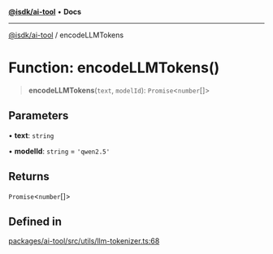 [**@isdk/ai-tool**](../README.md) • **Docs**

***

[@isdk/ai-tool](../globals.md) / encodeLLMTokens

# Function: encodeLLMTokens()

> **encodeLLMTokens**(`text`, `modelId`): `Promise`\<`number`[]\>

## Parameters

• **text**: `string`

• **modelId**: `string` = `'qwen2.5'`

## Returns

`Promise`\<`number`[]\>

## Defined in

[packages/ai-tool/src/utils/llm-tokenizer.ts:68](https://github.com/isdk/ai-tool.js/blob/b0813174e9b350ae47231f8e5f885150313123b0/src/utils/llm-tokenizer.ts#L68)
